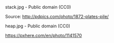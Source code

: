 stack.jpg - Public domain (CC0)

Source: http://pdpics.com/photo/1872-plates-pile/

heap.jpg - Public domain (CC0)

https://pxhere.com/en/photo/1141570